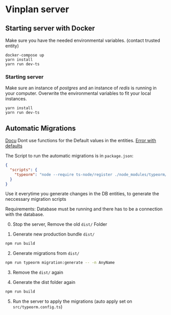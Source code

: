 # Vinplan server

## Starting server with Docker

Make sure you have the needed environmental variables. (contact trusted entity)

```shell
docker-compose up
yarn install
yarn run dev-ts
```

### Starting server

Make sure an instance of _postgres_ and an instance of _redis_ is running in your computer.
Overwrite the environmental variables to fit your local instances.

```shell
yarn install
yarn run dev-ts
```

## Automatic Migrations

[Docu](https://orkhan.gitbook.io/typeorm/docs/using-cli)
Dont use functions for the Default values in the entities.
[Error with defaults](https://github.com/typeorm/typeorm/issues/6490)


The Script to run the automatic migrations is in `package.json`:
```json
{
  "scripts": {
    "typeorm": "node --require ts-node/register ./node_modules/typeorm/cli.js"
  }
}
```
Use it everytime you generate changes in the DB entities, to generate the neccessary migration scripts

Requirements: Database must be running and there has to be a connection with the database.

0. Stop the server, Remove the old `dist/` Folder

1. Generate new production bundle `dist/`
```bash
npm run build
```
2. Generate migrations from `dist/`
```bash
npm run typeorm migration:generate -- -n AnyName
```
3. Remove the  `dist/` again

4. Generate the dist folder again
```bash
npm run build
```
5. Run the server to apply the migrations (auto apply set on `src/typeorm.config.ts`)
